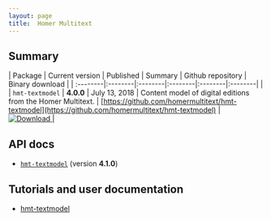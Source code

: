 ```yaml
---
layout: page
title:  Homer Multitext
---
```



## Summary

| Package | Current version | Published | Summary | Github repository | Binary download |
| :--------|:--------|:--------|:--------|:--------|:--------| |
| `hmt-textmodel` | **4.0.0** | July 13, 2018 | Content model of digital editions from the Homer Multitext. | [https://github.com/homermultitext/hmt-textmodel](https://github.com/homermultitext/hmt-textmodel) | [ ![Download](https://api.bintray.com/packages/neelsmith/maven/hmt-textmodel/images/download.svg) ](https://bintray.com/neelsmith/maven/hmt-textmodel/_latestVersion) |


## API docs

-  [`hmt-textmodel`](../api-docs/hmtlibs/hmt-textmodel/org/homermultitext/edmodel/)  (version **4.1.0**)

## Tutorials and user documentation

- [hmt-textmodel](../tut/hmtlibs/hmt-textmodel/)

